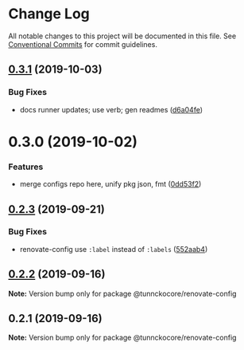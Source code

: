# Change Log

All notable changes to this project will be documented in this file.
See [Conventional Commits](https://conventionalcommits.org) for commit guidelines.

## [0.3.1](https://github.com/tunnckoCore/opensource/tree/master/@tunnckocore/renovate-config/compare/@tunnckocore/renovate-config@0.3.0...@tunnckocore/renovate-config@0.3.1) (2019-10-03)


### Bug Fixes

* docs runner updates; use verb; gen readmes ([d6a04fe](https://github.com/tunnckoCore/opensource/tree/master/@tunnckocore/renovate-config/commit/d6a04fe))





# 0.3.0 (2019-10-02)


### Features

* merge configs repo here, unify pkg json, fmt ([0dd53f2](https://github.com/tunnckoCore/opensource/tree/master/@tunnckocore/renovate-config/commit/0dd53f2))





## [0.2.3](https://github.com/tunnckocore/configs/compare/@tunnckocore/renovate-config@0.2.2...@tunnckocore/renovate-config@0.2.3) (2019-09-21)


### Bug Fixes

* renovate-config use `:label` instead of `:labels` ([552aab4](https://github.com/tunnckocore/configs/commit/552aab4))





## [0.2.2](https://github.com/tunnckocore/configs/compare/@tunnckocore/renovate-config@0.2.1...@tunnckocore/renovate-config@0.2.2) (2019-09-16)

**Note:** Version bump only for package @tunnckocore/renovate-config





## 0.2.1 (2019-09-16)

**Note:** Version bump only for package @tunnckocore/renovate-config
